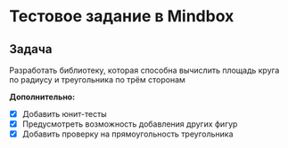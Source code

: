 ﻿# Тестовое задание в Mindbox

## Задача

Разработать библиотеку, которая способна вычислить площадь круга по радиусу и треугольника по трём сторонам

**Дополнительно:**
- [x] Добавить юнит-тесты
- [x] Предусмотреть возможность добавления других фигур
- [x] Добавить проверку на прямоугольность треугольника
